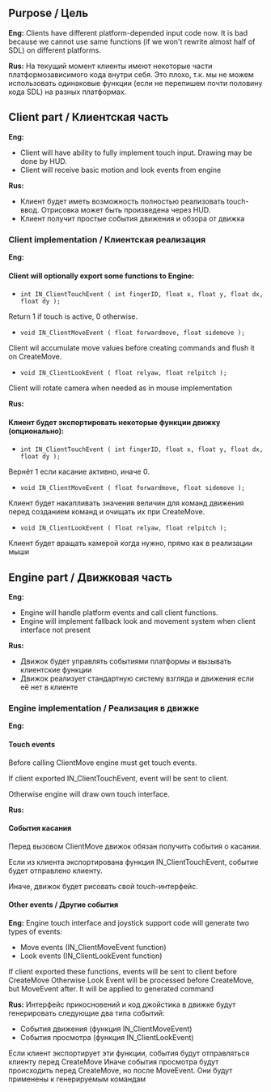 ## Purpose / Цель
**Eng:**
Clients have different platform-depended input code now.
It is bad because we cannot use same functions (if we won't rewrite almost half of SDL) on different platforms.

**Rus:**
На текущий момент клиенты имеют некоторые части платформозависимого кода внутри себя. Это плохо, т.к. мы не можем использовать одинаковые функции (если не перепишем почти половину кода SDL) на разных платформах.
## Client part / Клиентская часть
**Eng:**
* Client will have ability to fully implement touch input. Drawing may be done by HUD.
* Client will receive basic motion and look events from engine

**Rus:**
* Клиент будет иметь возможность полностью реализовать touch-ввод. Отрисовка может быть произведена через HUD.
* Клиент получит простые события движения и обзора от движка

### Client implementation / Клиентская реализация
**Eng:**
#### Client will optionally export some functions to Engine:
* `int IN_ClientTouchEvent ( int fingerID, float x, float y, float dx, float dy );`

Return 1 if touch is active, 0 otherwise.

* `void IN_ClientMoveEvent ( float forwardmove, float sidemove );`

Client wil accumulate move values before creating commands and flush it on CreateMove.

* `void IN_ClientLookEvent ( float relyaw, float relpitch );`

Client will rotate camera when needed as in mouse implementation

**Rus:**
#### Клиент будет экспортировать некоторые функции движку (опционально):
* `int IN_ClientTouchEvent ( int fingerID, float x, float y, float dx, float dy );`

Вернёт 1 если касание активно, иначе 0.

* `void IN_ClientMoveEvent ( float forwardmove, float sidemove );`

Клиент будет накапливать значения величин для команд движения перед созданием команд и очищать их при CreateMove.

* `void IN_ClientLookEvent ( float relyaw, float relpitch );`

Клиент будет вращать камерой когда нужно, прямо как в реализации мыши

## Engine part / Движковая часть
**Eng:**
* Engine will handle platform events and call client functions.
* Engine will implement fallback look and movement system when client interface not present

**Rus:**
* Движок будет управлять событиями платформы и вызывать клиентские функции
* Движок реализует стандартную систему взгляда и движения если её нет в клиенте

### Engine implementation / Реализация в движке
**Eng:**
#### Touch events

Before calling ClientMove engine must get touch events.

If client exported IN_ClientTouchEvent, event will be sent to client.

Otherwise engine will draw own touch interface.

**Rus:**
#### События касания

Перед вызовом ClientMove движок обязан получить события о касании.

Если из клиента экспортирована функция IN_ClientTouchEvent, событие будет отправлено клиенту.

Иначе, движок будет рисовать свой touch-интерфейс.
#### Other events / Другие события
**Eng:**
Engine touch interface and joystick support code will generate two types of events:
* Move events (IN_ClientMoveEvent function)
* Look events (IN_ClientLookEvent function)

If client exported these functions, events will be sent to client before CreateMove
Otherwise Look Event will be processed before CreateMove, but MoveEvent after. It will be applied to generated command

**Rus:**
Интерфейс прикосновений и код джойстика в движке будут генерировать следующие два типа событий:
* События движения (функция IN_ClientMoveEvent)
* События просмотра (функция IN_ClientLookEvent)

Если клиент экспортирует эти функции, события будут отправляться клиенту перед CreateMove
Иначе события просмотра будут происходить перед CreateMove, но после MoveEvent. Они будут применены к генерируемым командам

